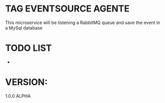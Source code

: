 # TAG EVENTSOURCE AGENTE

This microservice will be listening a RabbitMQ queue and save the event in a MySql database

# TODO LIST

-

# VERSION:

1.0.0 ALPHA
